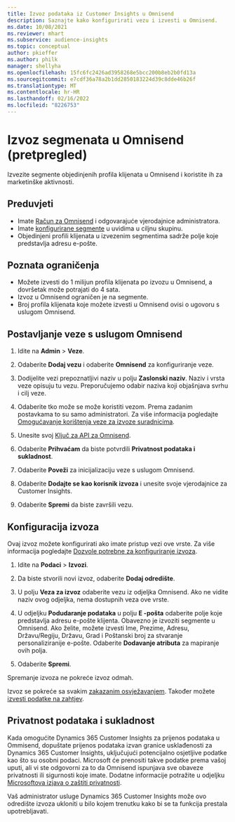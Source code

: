 ```yaml
---
title: Izvoz podataka iz Customer Insights u Omnisend
description: Saznajte kako konfigurirati vezu i izvesti u Omnisend.
ms.date: 10/08/2021
ms.reviewer: mhart
ms.subservice: audience-insights
ms.topic: conceptual
author: pkieffer
ms.author: philk
manager: shellyha
ms.openlocfilehash: 15fc6fc2426ad3958268e5bcc200b8eb2b0fd13a
ms.sourcegitcommit: e7cdf36a78a2b1dd2850183224d39c8dde46b26f
ms.translationtype: MT
ms.contentlocale: hr-HR
ms.lasthandoff: 02/16/2022
ms.locfileid: "8226753"
---
```

# <a name="export-segments-to-omnisend-preview"></a>Izvoz segmenata u Omnisend (pretpregled)

Izvezite segmente objedinjenih profila klijenata u Omnisend i koristite ih za marketinške aktivnosti.

## <a name="prerequisites"></a>Preduvjeti

-   Imate [Račun za Omnisend](https://www.omnisend.com/) i odgovarajuće vjerodajnice administratora.
-   Imate [konfigurirane segmente](segments.md) u uvidima u ciljnu skupinu.
-   Objedinjeni profili klijenata u izvezenim segmentima sadrže polje koje predstavlja adresu e-pošte.

## <a name="known-limitations"></a>Poznata ograničenja

- Možete izvesti do 1 milijun profila klijenata po izvozu u Omnisend, a dovršetak može potrajati do 4 sata.
- Izvoz u Omnisend ograničen je na segmente.
- Broj profila klijenata koje možete izvesti u Omnisend ovisi o ugovoru s uslugom Omnisend.

## <a name="set-up-connection-to-omnisend"></a>Postavljanje veze s uslugom Omnisend

1. Idite na **Admin** > **Veze**.

1. Odaberite **Dodaj vezu** i odaberite **Omnisend** za konfiguriranje veze.

1. Dodijelite vezi prepoznatljivi naziv u polju **Zaslonski naziv**. Naziv i vrsta veze opisuju tu vezu. Preporučujemo odabir naziva koji objašnjava svrhu i cilj veze.

1. Odaberite tko može se može koristiti vezom. Prema zadanim postavkama to su samo administratori. Za više informacija pogledajte [Omogućavanje korištenja veze za izvoze suradnicima](connections.md#allow-contributors-to-use-a-connection-for-exports).

1. Unesite svoj [Ključ za API za Omnisend](https://support.omnisend.com/en/articles/1061890-generating-api-key).

1. Odaberite **Prihvaćam** da biste potvrdili **Privatnost podataka i sukladnost**.

1. Odaberite **Poveži** za inicijalizaciju veze s uslugom Omnisend.

1. Odaberite **Dodajte se kao korisnik izvoza** i unesite svoje vjerodajnice za Customer Insights.

1. Odaberite **Spremi** da biste završili vezu.

## <a name="configure-an-export"></a>Konfiguracija izvoza

Ovaj izvoz možete konfigurirati ako imate pristup vezi ove vrste. Za više informacija pogledajte [Dozvole potrebne za konfiguriranje izvoza](export-destinations.md#set-up-a-new-export).

1. Idite na **Podaci** > **Izvozi**.

1. Da biste stvorili novi izvoz, odaberite **Dodaj odredište**.

1. U polju **Veza za izvoz** odaberite vezu iz odjeljka Omnisend. Ako ne vidite naziv ovog odjeljka, nema dostupnih veza ove vrste.

1. U odjeljku **Podudaranje podataka** u polju **E -pošta** odaberite polje koje predstavlja adresu e-pošte klijenta. Obavezno je izvoziti segmente u Omnisend. Ako želite, možete izvesti Ime, Prezime, Adresu, Državu/Regiju, Državu, Grad i Poštanski broj za stvaranje personaliziranije e-pošte. Odaberite **Dodavanje atributa** za mapiranje ovih polja.

1. Odaberite **Spremi**.

Spremanje izvoza ne pokreće izvoz odmah.

Izvoz se pokreće sa svakim [zakazanim osvježavanjem](system.md#schedule-tab). Također možete [izvesti podatke na zahtjev](export-destinations.md#run-exports-on-demand). 


## <a name="data-privacy-and-compliance"></a>Privatnost podataka i sukladnost

Kada omogućite Dynamics 365 Customer Insights za prijenos podataka u Ommisend, dopuštate prijenos podataka izvan granice usklađenosti za Dynamics 365 Customer Insights, uključujući potencijalno osjetljive podatke kao što su osobni podaci. Microsoft će prenositi takve podatke prema vašoj uputi, ali vi ste odgovorni za to da Omnisend ispunjava sve obaveze privatnosti ili sigurnosti koje imate. Dodatne informacije potražite u odjeljku [Microsoftova izjava o zaštiti privatnosti](https://go.microsoft.com/fwlink/?linkid=396732).

Vaš administrator usluge Dynamics 365 Customer Insights može ovo odredište izvoza ukloniti u bilo kojem trenutku kako bi se ta funkcija prestala upotrebljavati.
